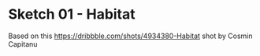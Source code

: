 # Sketch 01 - Habitat

Based on this https://dribbble.com/shots/4934380-Habitat shot by Cosmin Capitanu